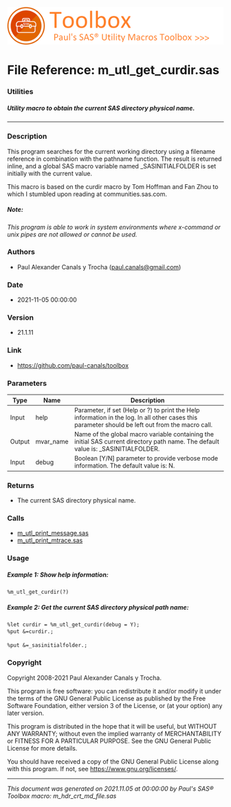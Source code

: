 ![../../misc/images/doc_header.png](../../misc/images/doc_header.png)
# 
# File Reference: m_utl_get_curdir.sas

### Utilities

##### Utility macro to obtain the current SAS directory physical name.

***

### Description
This program searches for the current working directory using a filename reference in combination with the pathname function. The result is returned inline, and a global SAS macro variable named _SASINITIALFOLDER is set initially with the current value.

 This macro is based on the curdir macro by Tom Hoffman and Fan Zhou to which I stumbled upon reading at communities.sas.com.



##### *Note:*
*This program is able to work in system environments where x-command or unix pipes are not allowed or cannot be used.*

### Authors
* Paul Alexander Canals y Trocha (paul.canals@gmail.com)

### Date
* 2021-11-05 00:00:00

### Version
* 21.1.11

### Link
* https://github.com/paul-canals/toolbox

### Parameters
| Type | Name | Description |
| ---- | ---- | ----------- |
| Input | help | Parameter, if set (Help or ?) to print the Help information in the log. In all other cases this parameter should be left out from the macro call. |
| Output | mvar_name | Name of the global macro variable containing the initial SAS current directory path name. The default value is: _SASINITIALFOLDER. |
| Input | debug | Boolean [Y/N] parameter to provide verbose mode information. The default value is: N. |

### Returns
* The current SAS directory physical name.

### Calls
* [m_utl_print_message.sas](m_utl_print_message.md)
* [m_utl_print_mtrace.sas](m_utl_print_mtrace.md)

### Usage

##### Example 1: Show help information:
```sas
%m_utl_get_curdir(?)
```

##### Example 2: Get the current SAS directory physical path name:
```sas
%let curdir = %m_utl_get_curdir(debug = Y);
%put &=curdir.;

%put &=_sasinitialfolder.;
```

### Copyright
Copyright 2008-2021 Paul Alexander Canals y Trocha. 
 
This program is free software: you can redistribute it and/or modify 
it under the terms of the GNU General Public License as published by 
the Free Software Foundation, either version 3 of the License, or 
(at your option) any later version. 
 
This program is distributed in the hope that it will be useful, 
but WITHOUT ANY WARRANTY; without even the implied warranty of 
MERCHANTABILITY or FITNESS FOR A PARTICULAR PURPOSE. See the 
GNU General Public License for more details. 
 
You should have received a copy of the GNU General Public License 
along with this program. If not, see <https://www.gnu.org/licenses/>. 


***
*This document was generated on 2021.11.05 at 00:00:00 by Paul's SAS&reg; Toolbox macro: m_hdr_crt_md_file.sas*
